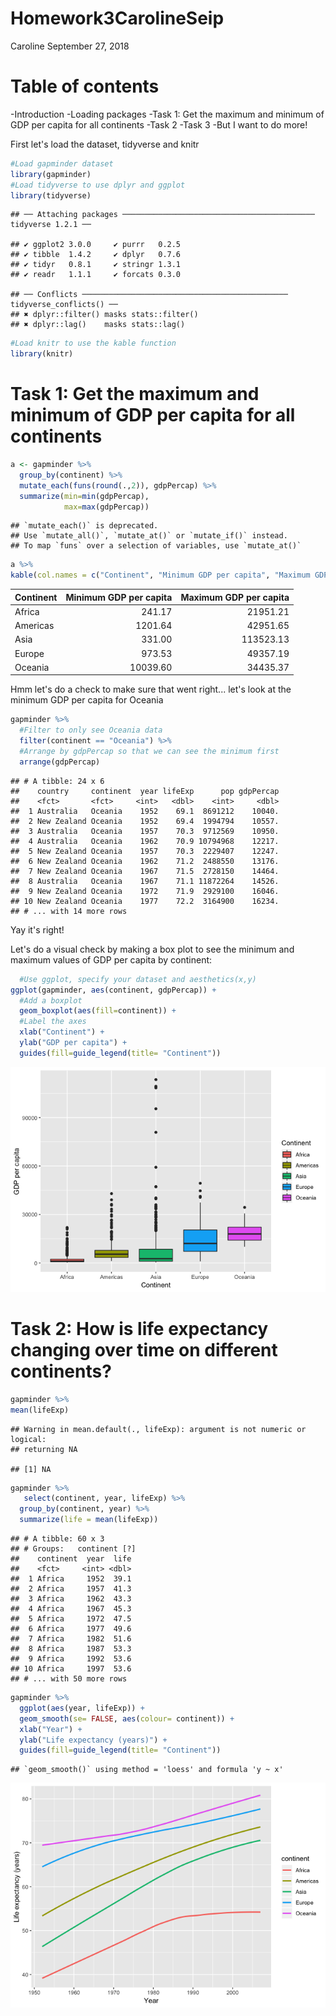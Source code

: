 Homework3CarolineSeip
================
Caroline
September 27, 2018

Table of contents
=================

-Introduction -Loading packages -Task 1: Get the maximum and minimum of GDP per capita for all continents -Task 2 -Task 3 -But I want to do more!

First let's load the dataset, tidyverse and knitr

``` r
#Load gapminder dataset
library(gapminder)
#Load tidyverse to use dplyr and ggplot
library(tidyverse)
```

    ## ── Attaching packages ─────────────────────────────────────────── tidyverse 1.2.1 ──

    ## ✔ ggplot2 3.0.0     ✔ purrr   0.2.5
    ## ✔ tibble  1.4.2     ✔ dplyr   0.7.6
    ## ✔ tidyr   0.8.1     ✔ stringr 1.3.1
    ## ✔ readr   1.1.1     ✔ forcats 0.3.0

    ## ── Conflicts ────────────────────────────────────────────── tidyverse_conflicts() ──
    ## ✖ dplyr::filter() masks stats::filter()
    ## ✖ dplyr::lag()    masks stats::lag()

``` r
#Load knitr to use the kable function
library(knitr)
```

Task 1: Get the maximum and minimum of GDP per capita for all continents
========================================================================

``` r
a <- gapminder %>% 
  group_by(continent) %>%
  mutate_each(funs(round(.,2)), gdpPercap) %>% 
  summarize(min=min(gdpPercap),
            max=max(gdpPercap))
```

    ## `mutate_each()` is deprecated.
    ## Use `mutate_all()`, `mutate_at()` or `mutate_if()` instead.
    ## To map `funs` over a selection of variables, use `mutate_at()`

``` r
a %>% 
kable(col.names = c("Continent", "Minimum GDP per capita", "Maximum GDP per capita"))
```

| Continent |  Minimum GDP per capita|  Maximum GDP per capita|
|:----------|-----------------------:|-----------------------:|
| Africa    |                  241.17|                21951.21|
| Americas  |                 1201.64|                42951.65|
| Asia      |                  331.00|               113523.13|
| Europe    |                  973.53|                49357.19|
| Oceania   |                10039.60|                34435.37|

Hmm let's do a check to make sure that went right... let's look at the minimum GDP per capita for Oceania

``` r
gapminder %>% 
  #Filter to only see Oceania data
  filter(continent == "Oceania") %>% 
  #Arrange by gdpPercap so that we can see the minimum first
  arrange(gdpPercap)
```

    ## # A tibble: 24 x 6
    ##    country     continent  year lifeExp      pop gdpPercap
    ##    <fct>       <fct>     <int>   <dbl>    <int>     <dbl>
    ##  1 Australia   Oceania    1952    69.1  8691212    10040.
    ##  2 New Zealand Oceania    1952    69.4  1994794    10557.
    ##  3 Australia   Oceania    1957    70.3  9712569    10950.
    ##  4 Australia   Oceania    1962    70.9 10794968    12217.
    ##  5 New Zealand Oceania    1957    70.3  2229407    12247.
    ##  6 New Zealand Oceania    1962    71.2  2488550    13176.
    ##  7 New Zealand Oceania    1967    71.5  2728150    14464.
    ##  8 Australia   Oceania    1967    71.1 11872264    14526.
    ##  9 New Zealand Oceania    1972    71.9  2929100    16046.
    ## 10 New Zealand Oceania    1977    72.2  3164900    16234.
    ## # ... with 14 more rows

Yay it's right!

Let's do a visual check by making a box plot to see the minimum and maximum values of GDP per capita by continent:

``` r
  #Use ggplot, specify your dataset and aesthetics(x,y)
ggplot(gapminder, aes(continent, gdpPercap)) +
  #Add a boxplot
  geom_boxplot(aes(fill=continent)) +
  #Label the axes
  xlab("Continent") +
  ylab("GDP per capita") +
  guides(fill=guide_legend(title= "Continent"))
```

![](Homework3CarolineSeip_files/figure-markdown_github/unnamed-chunk-4-1.png)

Task 2: How is life expectancy changing over time on different continents?
==========================================================================

``` r
gapminder %>%
mean(lifeExp)
```

    ## Warning in mean.default(., lifeExp): argument is not numeric or logical:
    ## returning NA

    ## [1] NA

``` r
gapminder %>% 
   select(continent, year, lifeExp) %>% 
  group_by(continent, year) %>% 
  summarize(life = mean(lifeExp))
```

    ## # A tibble: 60 x 3
    ## # Groups:   continent [?]
    ##    continent  year  life
    ##    <fct>     <int> <dbl>
    ##  1 Africa     1952  39.1
    ##  2 Africa     1957  41.3
    ##  3 Africa     1962  43.3
    ##  4 Africa     1967  45.3
    ##  5 Africa     1972  47.5
    ##  6 Africa     1977  49.6
    ##  7 Africa     1982  51.6
    ##  8 Africa     1987  53.3
    ##  9 Africa     1992  53.6
    ## 10 Africa     1997  53.6
    ## # ... with 50 more rows

``` r
gapminder %>%
  ggplot(aes(year, lifeExp)) +
  geom_smooth(se= FALSE, aes(colour= continent)) +
  xlab("Year") +
  ylab("Life expectancy (years)") +
  guides(fill=guide_legend(title= "Continent"))
```

    ## `geom_smooth()` using method = 'loess' and formula 'y ~ x'

![](Homework3CarolineSeip_files/figure-markdown_github/unnamed-chunk-7-1.png)

